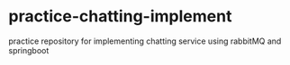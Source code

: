# practice-chatting-implement
practice repository for implementing chatting service using rabbitMQ and springboot
